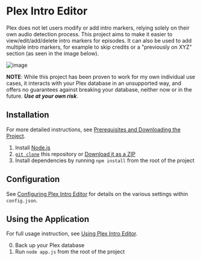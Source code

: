 # Plex Intro Editor

Plex does not let users modify or add intro markers, relying solely on their own audio detection process. This project aims to make it easier to view/edit/add/delete intro markers for episodes. It can also be used to add multiple intro markers, for example to skip credits or a "previously on XYZ" section (as seen in the image below).

![image](https://user-images.githubusercontent.com/7410989/182755772-5aabbfe9-4c25-486c-8798-d7ed09337edb.png)


**NOTE**: While this project has been proven to work for my own individual use cases, it interacts with your Plex database in an unsupported way, and offers no guarantees against breaking your database, neither now or in the future. **_Use at your own risk_**.

## Installation

For more detailed instructions, see [Prerequisites and Downloading the Project](https://github.com/danrahn/PlexIntroEditor/wiki/installation).

1. Install [Node.js](https://nodejs.org/en/)
2. [`git clone`](https://docs.github.com/en/repositories/creating-and-managing-repositories/cloning-a-repository) this repository or [Download it as a ZIP](https://github.com/danrahn/PlexIntroEditor/archive/refs/heads/main.zip)
3. Install dependencies by running `npm install` from the root of the project

## Configuration

See [Configuring Plex Intro Editor](https://github.com/danrahn/PlexIntroEditor/wiki/configuration) for details on the various settings within `config.json`.

## Using the Application

For full usage instruction, see [Using Plex Intro Editor](https://github.com/danrahn/PlexIntroEditor/wiki/usage).

0. Back up your Plex database
1. Run `node app.js` from the root of the project
